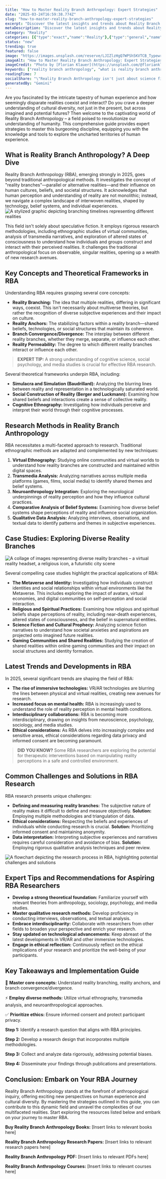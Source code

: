 ```yaml
---
title: "How to Master Reality Branch Anthropology: Expert Strategies"
date: "2025-03-24T16:59:38.774Z"
slug: "how-to-master-reality-branch-anthropology-expert-strategies"
excerpt: "Discover the latest insights and trends about Reality Branch Anthropology. This comprehensive guide covers everything you need to know about Reality Branch Anthropology in 2025."
metaDescription: "Discover the latest insights and trends about Reality Branch Anthropology. This comprehensive guide covers everything you need to know about Reality Branch..."
category: "Reality"
categories: [{"type":"exact","name":"Reality"},{"type":"general","name":"Social Science"},{"type":"medium","name":"Cognitive Science"},{"type":"specific","name":"Simulation Studies"},{"type":"niche","name":"Branching Narratives"}]
status: "new"
trending: true
featured: false
image: "https://images.unsplash.com/reserve/LJIZlzHgQ7WPSh5KVTCB_Typewriter.jpg?q=85&w=1200&fit=max&fm=webp&auto=compress"
imageAlt: "How to Master Reality Branch Anthropology: Expert Strategies"
imageCredit: "Photo by [Florian Klauer](https://unsplash.com/@florianklauer) on Unsplash"
keywords: ["reality branch anthropology", "what is reality branch anthropology", "reality branch theory anthropology", "reality branch anthropology definition", "buy reality branch anthropology books", "reality branch anthropology research papers", "reality branch anthropology pdf", "reality branch anthropology explained simply", "best reality branch anthropology articles", "reality branch anthropology courses"]
readingTime: 7
socialShare: "\"Reality Branch Anthropology isn't just about science fiction; it's a rigorous exploration of how diverse realities shape human culture and experience, challenging our understanding of what it means to be human.\""
generatedBy: "Gemini"
---
```




Are you fascinated by the intricate tapestry of human experience and how seemingly disparate realities coexist and interact?  Do you crave a deeper understanding of cultural diversity, not just in the present, but across imagined and potential futures? Then welcome to the captivating world of Reality Branch Anthropology – a field poised to revolutionize our understanding of humanity. This comprehensive guide provides expert strategies to master this burgeoning discipline, equipping you with the knowledge and tools to explore the uncharted territories of human experience.

## What is Reality Branch Anthropology? A Deep Dive

Reality Branch Anthropology (RBA), emerging strongly in 2025, goes beyond traditional anthropological methods. It investigates the concept of "reality branches"—parallel or alternative realities—and their influence on human cultures, beliefs, and societal structures.  It acknowledges that human perception and understanding of reality are not monolithic; instead, we navigate a complex landscape of interwoven realities, shaped by technology, belief systems, and individual experiences.  ![A stylized graphic depicting branching timelines representing different realities](https://images.unsplash.com/photo-1451187580459-43490279c0fa?q=85&w=1200&fit=max&fm=webp&auto=compress)

This field isn't solely about speculative fiction.  It employs rigorous research methodologies, including ethnographic studies of virtual communities, analysis of transmedia narratives, and exploration of altered states of consciousness to understand how individuals and groups construct and interact with their perceived realities. It challenges the traditional anthropological focus on observable, singular realities, opening up a wealth of new research avenues.

## Key Concepts and Theoretical Frameworks in RBA

Understanding RBA requires grasping several core concepts:

* **Reality Branching:** The idea that multiple realities, differing in significant ways, coexist. This isn't necessarily about multiverse theories, but rather the recognition of diverse subjective experiences and their impact on culture.
* **Reality Anchors:**  The stabilizing factors within a reality branch—shared beliefs, technologies, or social structures that maintain its coherence.
* **Branch Convergence/Divergence:** The interplay between different reality branches, whether they merge, separate, or influence each other.
* **Reality Permeability:** The degree to which different reality branches interact or influence each other.

> **EXPERT TIP:**  A strong understanding of cognitive science, social psychology, and media studies is crucial for effective RBA research.

Several theoretical frameworks underpin RBA, including:

* **Simulacra and Simulation (Baudrillard):**  Analyzing the blurring lines between reality and representation in a technologically saturated world.
* **Social Construction of Reality (Berger and Luckmann):** Examining how shared beliefs and interactions create a sense of collective reality.
* **Cognitive Ethnography:**  Investigating how individuals perceive and interpret their world through their cognitive processes.

## Research Methods in Reality Branch Anthropology

RBA necessitates a multi-faceted approach to research. Traditional ethnographic methods are adapted and complemented by new techniques:

1. **Virtual Ethnography:** Studying online communities and virtual worlds to understand how reality branches are constructed and maintained within digital spaces.
2. **Transmedia Analysis:** Analyzing narratives across multiple media platforms (games, films, social media) to identify shared themes and belief systems.
3. **Neuroanthropology Integration:** Exploring the neurological underpinnings of reality perception and how they influence cultural practices.
4. **Comparative Analysis of Belief Systems:** Examining how diverse belief systems shape perceptions of reality and influence social organization.
5. **Qualitative Data Analysis:** Analyzing interviews, observations, and textual data to identify patterns and themes in subjective experiences.

## Case Studies: Exploring Diverse Reality Branches

![A collage of images representing diverse reality branches – a virtual reality headset, a religious icon, a futuristic city scene](https://images.unsplash.com/photo-1484417894907-623942c8ee29?q=85&w=1200&fit=max&fm=webp&auto=compress)

Several compelling case studies highlight the practical applications of RBA:

* **The Metaverse and Identity:** Investigating how individuals construct identities and social relationships within virtual environments like the Metaverse.  This includes exploring the impact of avatars, virtual economies, and digital communities on self-perception and social interaction.
* **Religious and Spiritual Practices:** Examining how religious and spiritual beliefs shape perceptions of reality, including near-death experiences, altered states of consciousness, and the belief in supernatural entities.
* **Science Fiction and Cultural Prophecy:** Analyzing science fiction narratives to understand how societal anxieties and aspirations are projected onto imagined future realities.
* **Gaming Communities and Shared Realities:** Studying the creation of shared realities within online gaming communities and their impact on social structures and identity formation.

## Latest Trends and Developments in RBA

In 2025, several significant trends are shaping the field of RBA:

* **The rise of immersive technologies:**  VR/AR technologies are blurring the lines between physical and virtual realities, creating new avenues for research.
* **Increased focus on mental health:** RBA is increasingly used to understand the role of reality perception in mental health conditions.
* **Interdisciplinary collaborations:**  RBA is becoming more interdisciplinary, drawing on insights from neuroscience, psychology, sociology, and media studies.
* **Ethical considerations:** As RBA delves into increasingly complex and sensitive areas, ethical considerations regarding data privacy and informed consent are becoming paramount.

> **DID YOU KNOW?**  Some RBA researchers are exploring the potential for therapeutic interventions based on manipulating reality perceptions in a safe and controlled environment.

## Common Challenges and Solutions in RBA Research

RBA research presents unique challenges:

* **Defining and measuring reality branches:** The subjective nature of reality makes it difficult to define and measure objectively.  **Solution:** Employing multiple methodologies and triangulation of data.
* **Ethical considerations:**  Respecting the beliefs and experiences of individuals while conducting research is crucial.  **Solution:**  Prioritizing informed consent and maintaining anonymity.
* **Data interpretation:**  Interpreting subjective experiences and narratives requires careful consideration and avoidance of bias.  **Solution:**  Employing rigorous qualitative analysis techniques and peer review.

![A flowchart depicting the research process in RBA, highlighting potential challenges and solutions](https://images.unsplash.com/photo-1517976487492-5750f3195933?q=85&w=1200&fit=max&fm=webp&auto=compress)

## Expert Tips and Recommendations for Aspiring RBA Researchers

* **Develop a strong theoretical foundation:**  Familiarize yourself with relevant theories from anthropology, sociology, psychology, and media studies.
* **Master qualitative research methods:**  Develop proficiency in conducting interviews, observations, and textual analysis.
* **Embrace interdisciplinarity:**  Collaborate with researchers from other fields to broaden your perspective and enrich your research.
* **Stay updated on technological advancements:**  Keep abreast of the latest developments in VR/AR and other immersive technologies.
* **Engage in ethical reflection:**  Continuously reflect on the ethical implications of your research and prioritize the well-being of your participants.

## Key Takeaways and Implementation Guide

🔑 **Master core concepts:**  Understand reality branching, reality anchors, and branch convergence/divergence.

⚡ **Employ diverse methods:**  Utilize virtual ethnography, transmedia analysis, and neuroanthropological approaches.

✅ **Prioritize ethics:**  Ensure informed consent and protect participant privacy.

**Step 1:** Identify a research question that aligns with RBA principles.

**Step 2:** Develop a research design that incorporates multiple methodologies.

**Step 3:** Collect and analyze data rigorously, addressing potential biases.

**Step 4:** Disseminate your findings through publications and presentations.

## Conclusion: Embark on Your RBA Journey

Reality Branch Anthropology stands at the forefront of anthropological inquiry, offering exciting new perspectives on human experience and cultural diversity. By mastering the strategies outlined in this guide, you can contribute to this dynamic field and unravel the complexities of our multifaceted realities.  Start exploring the resources listed below and embark on your journey to master RBA.

**Buy Reality Branch Anthropology Books:** [Insert links to relevant books here]

**Reality Branch Anthropology Research Papers:** [Insert links to relevant research papers here]

**Reality Branch Anthropology PDF:** [Insert links to relevant PDFs here]

**Reality Branch Anthropology Courses:** [Insert links to relevant courses here]

